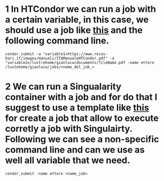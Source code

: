 # 1 In HTCondor we can run a job with a certain variable, in this case, we should use a job like [this](HTCondor_jobs/condor-wget.job) and the following command line. 
```
condor_submit -a "variable1=https://www.recas-bari.it/images/manuali/ITAManualeHTCondor.pdf" -a "variable2=/lustrehome/gianluca/documents/fileName.pdf -name ettore /lustehome/gianluca/jobs/<nome_del_job_> 
```

# 2 We can run a Singualarity container with a job and for do that I suggest to use a template like [this](HTCondor_jobs/singularity_template) for create a job that allow to execute corretly a job with Singulairty. Following we can see a non-specific command line and can we use as well all variable that we need.
```
condor_submit -name ettore <name_job>
```
